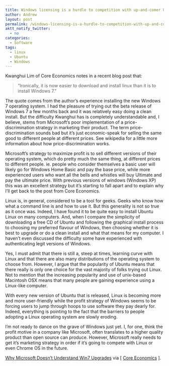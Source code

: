 ```yaml
---
title: Windows licensing is a hurdle to competition with up-and-comer Ubuntu Linux
author: Andrew
layout: post
permalink: /windows-licensing-is-a-hurdle-to-competition-with-up-and-comer-ubuntu-linux/
aktt_notify_twitter:
  - no
categories:
  - Software
tags:
  - linux
  - Ubuntu
  - Windows
---
```

Kwanghui Lim of Core Economics notes in a recent blog post that:

> &#8220;Ironically, it is now easier to download and install linux than it is to install Windows 7.&#8221;

The quote comes from the author&#8217;s experience installing the new Windows 7 operating system. I had the pleasure of trying out the beta release of Windows 7 a few months back and it was relatively easy doing a clean install. But the difficulty Kwanghui has is completely understandable and, I believe, stems from Microsoft&#8217;s poor implementation of a price-discrimination strategy in marketing their product. The term price-discrimination sounds bad but it&#8217;s just economic-speak for selling the same good to different people at different prices. See wikipedia for a little more information about how price-discrimination works.

Microsoft&#8217;s strategy to maximize profit is to sell different versions of their operating system, which do pretty much the same thing, at different prices to different people. ie. people who consider themselves a basic user will likely go for Windows Home Basic and pay the base price, while more experienced users who want all the bells and whistles will buy Ultimate and pay the ultimate price. With previous versions of windows (Windows XP) this was an excellent strategy but it&#8217;s starting to fall apart and to explain why I&#8217;ll get back to the post from Core Economics.

Linux is, in general, considered to be a tool for geeks. Geeks who know how what a command line is and how to use it. But this generality is not so true as it once was. Indeed, I have found it to be quite easy to install Ubuntu Linux on many computers. And, when I compare the simplicity of downloading a free CD of Ubuntu and following the graphical install process to choosing my preferred flavour of Windows, then choosing whether it is best to upgrade or do a clean install and what that means for my computer. I haven&#8217;t even discussed the difficulty some have experienced with authenticating legit versions of Windows.

Yes, I must admit that there is still a, steep at times, learning curve with Linux and that there are also many distributions of the operating system to choose from. However, I argue that the popularity of Ubuntu means that there really is only one choice for the vast majority of folks trying out Linux. Not to mention that the increasing popularity and use of unix-based Macintosh OSX means that many people are gaining experience using a Linux-like computer.

With every new version of Ubuntu that is released, Linux is becoming more and more user-friendly while the profit strategy of Windows seems to be forcing users to jump through hoops to use software they pay dearly for. Indeed, everything is pointing to the fact that the barriers to people adopting a Linux operating system are slowly eroding.

I&#8217;m not ready to dance on the grave of Windows just yet. I, for one, think the profit motive in a company like Microsoft, often translates to a higher quality product than open source can produce. However, Microsoft really needs to get it&#8217;s marketing strategy in order if it&#8217;s going to compete with Linux or even Chrome OS in the future.

[Why Microsoft Doesn’t Understand Win7 Upgrades][1] via [ [Core Economics][2] ].

 [1]: http://economics.com.au/?p=4712
 [2]: http://economics.com.au/